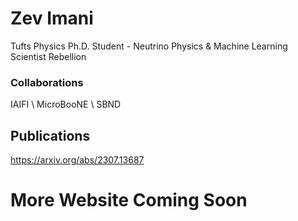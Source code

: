 # Zev Imani 

Tufts Physics Ph.D. Student -
Neutrino Physics & Machine Learning
\
Scientist Rebellion

### Collaborations
IAIFI \\ 
MicroBooNE \\ 
SBND 

## Publications 

https://arxiv.org/abs/2307.13687

# More Website Coming Soon 

